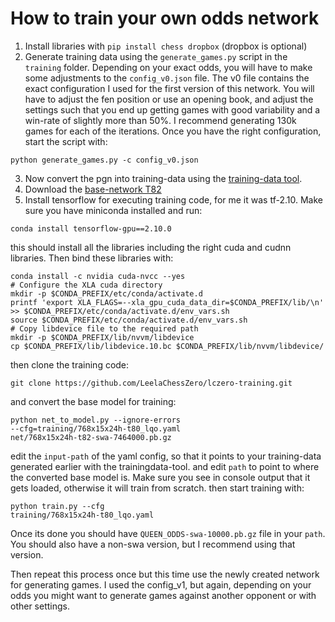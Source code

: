 # How to train your own odds network
1. Install libraries with `pip install chess dropbox` (dropbox is optional)
2. Generate training data using the `generate_games.py` script in the `training` folder. Depending on your exact odds, you will have to make some adjustments to the `config_v0.json` file. The v0 file contains the exact configuration I used for the first version of this network. You will have to adjust the fen position or use an opening book, and adjust the settings such that you end up getting games with good variability and a win-rate of slightly more than 50%. I recommend generating 130k games for each of the iterations. Once you have the right configuration, start the script with:
```
python generate_games.py -c config_v0.json
```
3. Now convert the pgn into training-data using the [training-data tool](https://github.com/DanielUranga/trainingdata-tool).
4. Download the [base-network T82](https://storage.lczero.org/files/768x15x24h-t82-swa-7464000.pb.gz)
5. Install tensorflow for executing training code, for me it was tf-2.10. Make sure you have miniconda installed and run:
```
conda install tensorflow-gpu==2.10.0
```
this should install all the libraries including the right cuda and cudnn libraries. Then bind these libraries with:
```
conda install -c nvidia cuda-nvcc --yes
# Configure the XLA cuda directory
mkdir -p $CONDA_PREFIX/etc/conda/activate.d
printf 'export XLA_FLAGS=--xla_gpu_cuda_data_dir=$CONDA_PREFIX/lib/\n' >> $CONDA_PREFIX/etc/conda/activate.d/env_vars.sh
source $CONDA_PREFIX/etc/conda/activate.d/env_vars.sh
# Copy libdevice file to the required path
mkdir -p $CONDA_PREFIX/lib/nvvm/libdevice
cp $CONDA_PREFIX/lib/libdevice.10.bc $CONDA_PREFIX/lib/nvvm/libdevice/ 
```
then clone the training code:
```
git clone https://github.com/LeelaChessZero/lczero-training.git
```
and convert the base model for training:
```
python net_to_model.py --ignore-errors
--cfg=training/768x15x24h-t80_lqo.yaml
net/768x15x24h-t82-swa-7464000.pb.gz
```
edit the `input-path` of the yaml config, so that it points to your training-data generated earlier with the trainingdata-tool. and edit `path` to point to where the converted base model is. Make sure you see in console output that it gets loaded, otherwise it will train from scratch.
then start training with:
```
python train.py --cfg
training/768x15x24h-t80_lqo.yaml
```
Once its done you should have `QUEEN_ODDS-swa-10000.pb.gz` file in your `path`. You should also have a non-swa version, but I recommend using that version.

Then repeat this process once but this time use the newly created network for generating games. I used the config_v1, but again, depending on your odds you might want to generate games against another opponent or with other settings.
